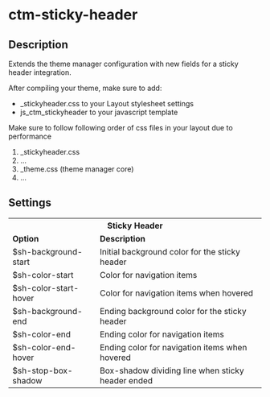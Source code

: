 # ctm-sticky-header

## Description
Extends the theme manager configuration with new fields for a sticky header integration.

After compiling your theme, make sure to add:
- _stickyheader.css to your Layout stylesheet settings
- js_ctm_stickyheader to your javascript template

Make sure to follow following order of css files in your layout due to performance

1. _stickyheader.css
2. ...
3. _theme.css (theme manager core)
4. ...

## Settings
<table>
  <tr>
    <th colspan="2"><strong>Sticky Header</strong></th>
  </tr>
  <tr>
    <td><strong>Option</strong></td>
    <td><strong>Description</strong></td>
  </tr>
  <tr>
    <td>$sh-background-start</td>
    <td>Initial background color for the sticky header</td>
  </tr>
  <tr>
    <td>$sh-color-start</td>
    <td>Color for navigation items</td>
  </tr>
  <tr>
    <td>$sh-color-start-hover</td>
    <td>Color for navigation items when hovered</td>
  </tr>
  <tr>
    <td>$sh-background-end</td>
    <td>Ending background color for the sticky header</td>
  </tr>
  <tr>
    <td>$sh-color-end</td>
    <td>Ending color for navigation items</td>
  </tr>
  <tr>
    <td>$sh-color-end-hover</td>
    <td>Ending color for navigation items when hovered</td>
  </tr>
  <tr>
    <td>$sh-stop-box-shadow</td>
    <td>Box-shadow dividing line when sticky header ended</td>
  </tr>
</table>
